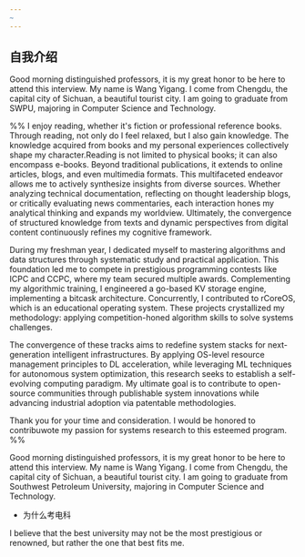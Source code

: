 ```yaml
---
~
---
```

## 自我介绍

Good morning distinguished professors, it is my great honor to be here to attend this interview. My name is Wang Yigang. I come from Chengdu, the capital city of Sichuan, a beautiful tourist city. I am going to graduate from SWPU, majoring in Computer Science and Technology.

%% 
I enjoy reading, whether it's fiction or professional reference books. Through reading, not only do I feel relaxed, but I also gain knowledge. The knowledge acquired from books and my personal experiences collectively shape my character.Reading is not limited to physical books; it can also encompass e-books. Beyond traditional publications, it extends to online articles, blogs, and even multimedia formats. This multifaceted endeavor allows me to actively synthesize insights from diverse sources. Whether analyzing technical documentation, reflecting on thought leadership blogs, or critically evaluating news commentaries, each interaction hones my analytical thinking and expands my worldview. Ultimately, the convergence of structured knowledge from texts and dynamic perspectives from digital content continuously refines my cognitive framework.

During my freshman year, I dedicated myself to mastering algorithms and data structures through systematic study and practical application. This foundation led me to compete in prestigious programming contests like ICPC and CCPC, where my team secured multiple awards. Complementing my algorithmic training, I engineered a go-based KV storage engine, implementing a bitcask architecture. Concurrently, I contributed to rCoreOS, which is an educational operating system. These projects crystallized my methodology: applying competition-honed algorithm skills to solve systems challenges.

The convergence of these tracks aims to redefine system stacks for next-generation intelligent infrastructures. By applying OS-level resource management principles to DL acceleration, while leveraging ML techniques for autonomous system optimization, this research seeks to establish a self-evolving computing paradigm. My ultimate goal is to contribute to open-source communities through publishable system innovations while advancing industrial adoption via patentable methodologies.

Thank you for your time and consideration. I would be honored to contribuwote my passion for systems research to this esteemed program.
%%

Good morning distinguished professors, it is my great honor to be here to attend this interview. My name is Wang Yigang. I come from Chengdu, the capital city of Sichuan, a beautiful tourist city. I am going to graduate from Southwest Petroleum University, majoring in Computer Science and Technology.

- 为什么考电科

I believe that the best university may not be the most prestigious or renowned, but rather the one that best fits me.